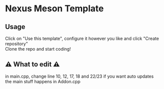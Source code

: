 # Nexus Meson Template

## Usage
Click on "Use this template", configure it however you like and click "Create repository"  
Clone the repo and start coding!

## ⚠️ What to edit ⚠️
in main.cpp, change line 10, 12, 17, 18 and 22/23 if you want auto updates  
the main stuff happens in Addon.cpp